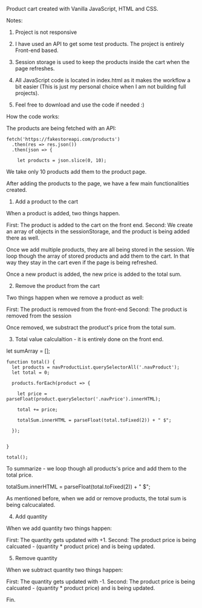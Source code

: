 Product cart created with Vanilla JavaScript, HTML and CSS. 

Notes:

1. Project is not responsive

2. I have used an API to get some test products. The project is entirely Front-end based.

3. Session storage is used to keep the products inside the cart when the page refreshes. 

4. All JavaScript code is located in index.html as it makes the workflow a bit easier 
(This is just my personal choice when I am not building full projects).

5. Feel free to download and use the code if needed :) 


How the code works:

The products are being fetched with an API:


    fetch('https://fakestoreapi.com/products')
      .then(res => res.json())
      .then(json => {

        let products = json.slice(0, 10);

We take only 10 products add them to the product page.

After adding the products to the page, we have a few main functionalities created. 

1. Add a product to the cart

When a product is added, two things happen. 

First: The product is added to the cart on the front end.
Second: We create an array of objects in the sessionStorage, and the product is being added there as well. 

Once we add multiple products, they are all being stored in the session.
We loop though the array of stored products and add them to the cart.
In that way they stay in the cart even if the page is being refreshed.

Once a new product is added, the new price is added to the total sum.


2. Remove the product from the cart

Two things happen when we remove a product as well: 

First: The product is removed from the front-end 
Second: The product is removed from the session

Once removed, we substract the product's price from the total sum.


3. Total value calculaltion - it is entirely done on the front end.

let sumArray = [];

    function total() {
      let products = navProductList.querySelectorAll('.navProduct');
      let total = 0;

      products.forEach(product => {

        let price = parseFloat(product.querySelector('.navPrice').innerHTML);

        total += price;

        totalSum.innerHTML = parseFloat(total.toFixed(2)) + " $";

      });


    }

    total();

To summarize - we loop though all products's price and add them to the total price.

 totalSum.innerHTML = parseFloat(total.toFixed(2)) + " $";


As mentioned before, when we add or remove products, the total sum is being calcucalated.


4. Add quantity 

When we add quantity two things happen:

First: The quantity gets updated with +1. 
Second: The product price is being calcuated - (quantity * product price) and is being updated.

5. Remove quantity 

When we subtract quantity two things happen:

First: The quantity gets updated with -1. 
Second: The product price is being calcuated - (quantity * product price) and is being updated.

Fin. 
